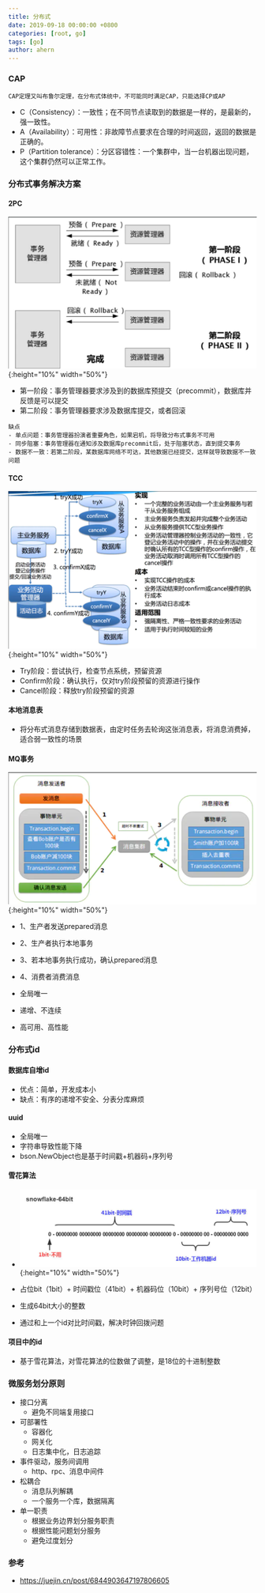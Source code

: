 ```yaml
---
title: 分布式
date: 2019-09-18 00:00:00 +0800
categories: [root, go]
tags: [go]
author: ahern
---
```


### CAP

```
CAP定理又叫布鲁尔定理，在分布式体统中，不可能同时满足CAP，只能选择CP或AP
```

- C（Consistency）：一致性；在不同节点读取到的数据是一样的，是最新的，强一致性。
- A（Availability）：可用性：非故障节点要求在合理的时间返回，返回的数据是正确的。
- P（Partition tolerance）：分区容错性：一个集群中，当一台机器出现问题，这个集群仍然可以正常工作。

### 分布式事务解决方案

#### 2PC

![](https://raw.githubusercontent.com/li-zeyuan/access/master/img/20210306203256.png){:height="10%" width="50%"}

- 第一阶段：事务管理器要求涉及到的数据库预提交（precommit），数据库并反馈是可以提交
- 第二阶段：事务管理器要求涉及数据库提交，或者回滚

````
缺点
- 单点问题：事务管理器扮演者重要角色，如果宕机，将导致分布式事务不可用
- 同步阻塞：事务管理器在通知涉及数据库precommit后，处于阻塞状态，直到提交事务
- 数据不一致：若第二阶段，某数据库网络不可达，其他数据已经提交，这样就导致数据不一致问题
````

#### TCC

![](https://raw.githubusercontent.com/li-zeyuan/access/master/img/20210306204938.png){:height="10%" width="50%"}

- Try阶段：尝试执行，检查节点系统，预留资源
- Confirm阶段：确认执行，仅对try阶段预留的资源进行操作
- Cancel阶段：释放try阶段预留的资源

#### 本地消息表

- 将分布式消息存储到数据表，由定时任务去轮询这张消息表，将消息消费掉，适合弱一致性的场景

#### MQ事务

![](https://raw.githubusercontent.com/li-zeyuan/access/master/img/20210306210120.png){:height="10%" width="50%"}

- 1、生产者发送prepared消息
- 2、生产者执行本地事务
- 3、若本地事务执行成功，确认prepared消息
- 4、消费者消费消息

- 全局唯一
- 递增、不连续
- 高可用、高性能

### 分布式id

#### 数据库自增id

- 优点：简单，开发成本小
- 缺点：有序的递增不安全、分表分库麻烦

#### uuid

- 全局唯一
- 字符串导致性能下降
- bson.NewObject也是基于时间戳+机器码+序列号

#### 雪花算法

- ![](https://raw.githubusercontent.com/li-zeyuan/access/master/img/20210203110553.png){:height="10%" width="50%"}

- 占位bit（1bit）+ 时间戳位（41bit）+ 机器码位（10bit）+ 序列号位（12bit）
- 生成64bit大小的整数
- 通过和上一个id对比时间戳，解决时钟回拨问题

#### 项目中的id

- 基于雪花算法，对雪花算法的位数做了调整，是18位的十进制整数

### 微服务划分原则
- 接口分离
    - 避免不同端复用接口
- 可部署性
    - 容器化
    - 网关化
    - 日志集中化，日志追踪
- 事件驱动，服务间调用
    - http、rpc、消息中间件
- 松耦合
    - 消息队列解耦
    - 一个服务一个库，数据隔离
- 单一职责
    - 根据业务边界划分服务职责
    - 根据性能问题划分服务
    - 避免过度划分

### 参考

- https://juejin.cn/post/6844903647197806605
